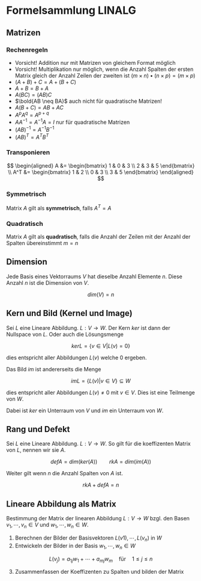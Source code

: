 # Formelsammlung LINALG

## Matrizen

### Rechenregeln

- Vorsicht! Addition nur mit Matrizen von gleichem Format möglich
- Vorsicht! Multiplikation nur möglich, wenn die Anzahl Spalten der ersten Matrix gleich der Anzahl Zeilen der zweiten ist $(m \times n) \bullet (n \times p) = (m \times p)$
- $(A + B) + C = A + (B + C)$
- $A + B = B + A$
- $A(BC) = (AB)C$
- $\bold{AB \neq BA}$ auch nicht für quadratische Matrizen!
- $A(B + C) = AB + AC$
- $A^p A^q = A^{p+q}$
- $AA^{-1} = A^{-1}A = I \text{ nur für quadratische Matrizen}$
- $(AB)^{-1} = A^{-1} B^{-1}$
- $(AB)^{T} = A^{T} B^{T}$

### Transponieren

$$
\begin{aligned}
    A &=
    \begin{bmatrix}
    1 & 0 & 3 \\
    2 & 3 & 5
    \end{bmatrix} \\
    A^T &=
    \begin{bmatrix}
    1 & 2 \\
    0 & 3 \\
    3 & 5
    \end{bmatrix}
\end{aligned}
$$

### Symmetrisch

Matrix $A$ gilt als **symmetrisch**, falls $A^T = A$

### Quadratisch

Matrix $A$ gilt als **quadratisch**, falls die Anzahl der Zeilen mit der Anzahl der Spalten übereinstimmt $m = n$

## Dimension

Jede Basis eines Vektorraums $V$ hat dieselbe Anzahl Elemente $n$. Diese Anzahl $n$ ist die Dimension von $V$.

$$dim(V) = n$$

## Kern und Bild (Kernel und Image)

Sei $L$ eine Lineare Abbildung. $L: V \rightarrow W$. Der Kern $ker$ ist dann der Nullspace von $L$. Oder auch die Lösungsmenge

$$ ker L = \{v \in{V}|L(v) = 0\} $$

dies entspricht aller Abbildungen $L(v)$ welche $0$ ergeben.

Das Bild $im$ ist andererseits die Menge

$$ im L = \{L(v) | v\in{V}\} \subseteq {W} $$

dies entspricht aller Abbildungen $L(v) \neq 0$ mit $v \in{V}$. Dies ist eine Teilmenge von $W$.

Dabei ist $ker$ ein Unterraum von $V$ und $im$ ein Unterraum von $W$.

## Rang und Defekt

Sei $L$ eine Lineare Abbildung. $L: V \rightarrow W$. So gilt für die koeffizenten Matrix von $L$, nennen wir sie $A$.

$$ def A = dim(ker(A)) \qquad rkA = dim(im(A)) $$

Weiter gilt wenn $n$ die Anzahl Spalten von $A$ ist.

$$ rk A + def A = n $$

## Lineare Abbildung als Matrix

Bestimmung der Matrix der linearen Abbildung $L: V \rightarrow W$ bzgl. den Basen $v_1,\cdots,v_n \in{V}$ und $w_1,\cdots,w_n \in{W}$.

1. Berechnen der Bilder der Basisvektoren $L(v1), \cdots, L(v_n)$ in $W$
2. Entwickeln der Bilder in der Basis $w_1,\cdots,w_n \in{W}$

$$ L(v_j) = a_{1j}w_1 + \cdots + a_{mj}w_m \quad \text{für} \quad 1 \leq j \leq n $$

3. Zusammenfassen der Koeffizenten zu Spalten und bilden der Matrix

